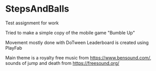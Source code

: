 # StepsAndBalls

Test assignment for work

Tried to make a simple copy of the mobile game "Bumble Up"

Movement mostly done with DoTween
Leaderboard is created using PlayFab

Main theme is a royalty free music from https://www.bensound.com/, sounds of jump and death from https://freesound.org/
